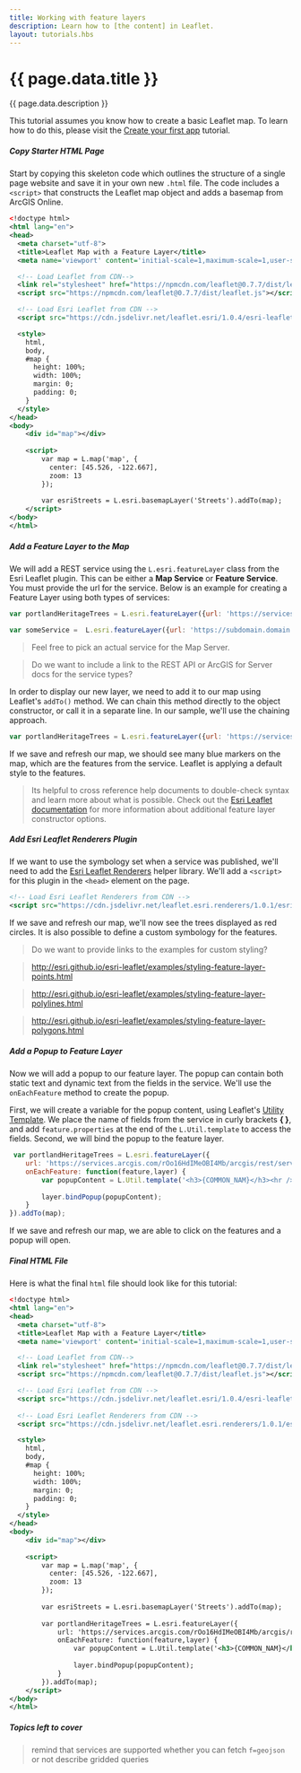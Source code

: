 ```yaml
---
title: Working with feature layers
description: Learn how to [the content] in Leaflet.
layout: tutorials.hbs
---
```


# {{ page.data.title }}

{{ page.data.description }}

This tutorial assumes you know how to create a basic Leaflet map.  To learn how to do this, please visit the [Create your first app](http://esri.github.io/esri-leaflet/tutorials/create-your-first-app.html "Create your first app") tutorial.

##### Copy Starter HTML Page

Start by copying this skeleton code which outlines the structure of a single page website and save it in your own new `.html` file.  The code includes a `<script>` that constructs the Leaflet map object and adds a basemap from ArcGIS Online.

```xml
<!doctype html>
<html lang="en">
<head>  
  <meta charset="utf-8">
  <title>Leaflet Map with a Feature Layer</title>  
  <meta name='viewport' content='initial-scale=1,maximum-scale=1,user-scalable=no' />

  <!-- Load Leaflet from CDN-->
  <link rel="stylesheet" href="https://npmcdn.com/leaflet@0.7.7/dist/leaflet.css" />
  <script src="https://npmcdn.com/leaflet@0.7.7/dist/leaflet.js"></script>

  <!-- Load Esri Leaflet from CDN -->
  <script src="https://cdn.jsdelivr.net/leaflet.esri/1.0.4/esri-leaflet.js"></script>

  <style>
    html,
    body,
    #map {
      height: 100%;
      width: 100%;
      margin: 0;
      padding: 0;
    }
  </style>
</head>
<body>    
    <div id="map"></div>
    
    <script>
        var map = L.map('map', {
          center: [45.526, -122.667],
          zoom: 13
        });
        
        var esriStreets = L.esri.basemapLayer('Streets').addTo(map);    
    </script>    
</body>
</html>
```

##### Add a Feature Layer to the Map

We will add a REST service using the `L.esri.featureLayer` class from the Esri Leaflet plugin.  This can be either a **Map Service** or **Feature Service**.  You must provide the url for the service.  Below is an example for creating a Feature Layer using both types of services:

```JavaScript
var portlandHeritageTrees = L.esri.featureLayer({url: 'https://services.arcgis.com/rOo16HdIMeOBI4Mb/arcgis/rest/services/Heritage_Trees_Portland/FeatureServer/0'});

var someService =  L.esri.featureLayer({url: 'https://subdomain.domain.com/arcgis/rest/services/Name-of-Service/MapServer/0'});
```

> Feel free to pick an actual service for the Map Server.

> Do we want to include a link to the REST API or ArcGIS for Server docs for the service types?

In order to display our new layer, we need to add it to our map using Leaflet's `addTo()` method.  We can chain this method directly to the object constructor, or call it in a separate line.  In our sample, we'll use the chaining approach.

```JavaScript
var portlandHeritageTrees = L.esri.featureLayer({url: 'https://services.arcgis.com/rOo16HdIMeOBI4Mb/arcgis/rest/services/Heritage_Trees_Portland/FeatureServer/0'}).addTo(map);
```

If we save and refresh our map, we should see many blue markers on the map, which are the features from the service.  Leaflet is applying a default style to the features.

> Its helpful to cross reference help documents to double-check syntax and learn more about what is possible.  Check out the [Esri Leaflet documentation](http://esri.github.io/esri-leaflet/api-reference/layers/feature-layer.html "Esri Feature Layer") for more information about additional feature layer constructor options.

##### Add Esri Leaflet Renderers Plugin

If we want to use the symbology set when a service was published, we'll need to add the [Esri Leaflet Renderers](https://github.com/Esri/esri-leaflet-renderers "Esri Leaflet Renderers") helper library.  We'll add a `<script>` for this plugin in the `<head>` element on the page.

```xml
<!-- Load Esri Leaflet Renderers from CDN -->
<script src="https://cdn.jsdelivr.net/leaflet.esri.renderers/1.0.1/esri-leaflet-renderers.js"></script>  
```  

If we save and refresh our map, we'll now see the trees displayed as red circles.  It is also possible to define a custom symbology for the features.

> Do we want to provide links to the examples for custom styling?

> http://esri.github.io/esri-leaflet/examples/styling-feature-layer-points.html

> http://esri.github.io/esri-leaflet/examples/styling-feature-layer-polylines.html

> http://esri.github.io/esri-leaflet/examples/styling-feature-layer-polygons.html


##### Add a Popup to Feature Layer

Now we will add a popup to our feature layer.  The popup can contain both static text and dynamic text from the fields in the service.  We'll use the `onEachFeature` method to create the popup.

First, we will create a variable for the popup content, using Leaflet's [Utility Template](http://leafletjs.com/reference.html#util-template 'Leaflet Utility Template').  We place the name of fields from the service in  curly brackets **{ }**, and add `feature.properties` at the end of the `L.Util.template` to access the fields.  Second, we will bind the popup to the feature layer.

```JavaScript
 var portlandHeritageTrees = L.esri.featureLayer({
    url: 'https://services.arcgis.com/rOo16HdIMeOBI4Mb/arcgis/rest/services/Heritage_Trees_Portland/FeatureServer/0',
    onEachFeature: function(feature,layer) {
        var popupContent = L.Util.template('<h3>{COMMON_NAM}</h3><hr /><p>This tree is located at {ADDRESS} and its scientific name is {SCIENTIFIC}.', feature.properties);
        
        layer.bindPopup(popupContent);        
    }
}).addTo(map);
```

If we save and refresh our map, we are able to click on the features and a popup will open.

##### Final HTML File

Here is what the final `html` file should look like for this tutorial:

```xml
<!doctype html>
<html lang="en">
<head>
  <meta charset="utf-8">
  <title>Leaflet Map with a Feature Layer</title>  
  <meta name='viewport' content='initial-scale=1,maximum-scale=1,user-scalable=no' />

  <!-- Load Leaflet from CDN-->
  <link rel="stylesheet" href="https://npmcdn.com/leaflet@0.7.7/dist/leaflet.css" />
  <script src="https://npmcdn.com/leaflet@0.7.7/dist/leaflet.js"></script>

  <!-- Load Esri Leaflet from CDN -->
  <script src="https://cdn.jsdelivr.net/leaflet.esri/1.0.4/esri-leaflet.js"></script>
  
  <!-- Load Esri Leaflet Renderers from CDN -->
  <script src="https://cdn.jsdelivr.net/leaflet.esri.renderers/1.0.1/esri-leaflet-renderers.js"></script>  

  <style>
    html,
    body,
    #map {
      height: 100%;
      width: 100%;
      margin: 0;
      padding: 0;
    }
  </style>
</head>
<body>    
    <div id="map"></div>
    
    <script>
        var map = L.map('map', {
          center: [45.526, -122.667],
          zoom: 13
        });
        
        var esriStreets = L.esri.basemapLayer('Streets').addTo(map);
        
        var portlandHeritageTrees = L.esri.featureLayer({
            url: 'https://services.arcgis.com/rOo16HdIMeOBI4Mb/arcgis/rest/services/Heritage_Trees_Portland/FeatureServer/0',
            onEachFeature: function(feature,layer) {
                var popupContent = L.Util.template('<h3>{COMMON_NAM}</h3><hr /><p>This tree is located at {ADDRESS} and its scientific name is {SCIENTIFIC}.', feature.properties);
                
                layer.bindPopup(popupContent);        
            }
        }).addTo(map);
    </script>    
</body>
</html>
```

##### Topics left to cover

> remind that services are supported whether you can fetch `f=geojson` or not
> describe gridded queries
